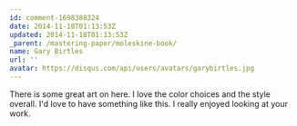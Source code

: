 ```yaml
---
id: comment-1698388324
date: 2014-11-18T01:13:53Z
updated: 2014-11-18T01:13:53Z
_parent: /mastering-paper/moleskine-book/
name: Gary Birtles
url: ''
avatar: https://disqus.com/api/users/avatars/garybirtles.jpg
---
```


There is some great art on here. I love the color choices and the style overall.
I'd love to have something like this. I really enjoyed looking at your work.
